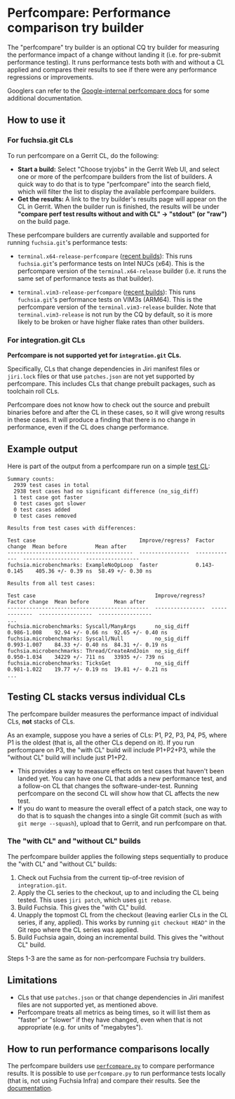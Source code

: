 # Perfcompare: Performance comparison try builder

The "perfcompare" try builder is an optional CQ try builder for
measuring the performance impact of a change without landing it
(i.e. for pre-submit performance testing). It runs performance tests
both with and without a CL applied and compares their results to see
if there were any performance regressions or improvements.

Googlers can refer to the [Google-internal perfcompare
docs][internal-doc] for some additional documentation.

## How to use it

### For fuchsia.git CLs

To run perfcompare on a Gerrit CL, do the following:

*   **Start a build:** Select "Choose tryjobs" in the Gerrit Web UI,
    and select one or more of the perfcompare builders from the list
    of builders. A quick way to do that is to type "perfcompare" into
    the search field, which will filter the list to display the
    available perfcompare builders.
*   **Get the results:** A link to the try builder's results page will
    appear on the CL in Gerrit. When the builder run is finished, the
    results will be under **"compare perf test results without and
    with CL" -> "stdout" (or "raw")** on the build page.

These perfcompare builders are currently available and supported for
running `fuchsia.git`'s performance tests:

*   `terminal.x64-release-perfcompare`
    ([recent builds](https://ci.chromium.org/p/fuchsia/builders/try/terminal.x64-release-perfcompare)):
    This runs `fuchsia.git`'s performance tests on Intel NUCs
    (x64). This is the perfcompare version of the
    `terminal.x64-release` builder (i.e. it runs the same set of
    performance tests as that builder).

*   `terminal.vim3-release-perfcompare`
    ([recent builds](https://ci.chromium.org/p/fuchsia/builders/try/terminal.vim3-release-perfcompare)):
    This runs `fuchsia.git`'s performance tests on VIM3s (ARM64). This
    is the perfcompare version of the `terminal.vim3-release`
    builder. Note that `terminal.vim3-release` is not run by the CQ by
    default, so it is more likely to be broken or have higher flake
    rates than other builders.

### For integration.git CLs

**Perfcompare is not supported yet for `integration.git` CLs.**

Specifically, CLs that change dependencies in Jiri manifest files or
`jiri.lock` files or that use `patches.json` are not yet supported by
perfcompare. This includes CLs that change prebuilt packages, such as
toolchain roll CLs.

Perfcompare does not know how to check out the source and prebuilt
binaries before and after the CL in these cases, so it will give wrong
results in these cases. It will produce a finding that there is no
change in performance, even if the CL does change performance.

## Example output

Here is part of the output from a perfcompare run on a simple [test
CL]:

[test CL]: <https://fuchsia-review.googlesource.com/c/fuchsia/+/482567>

```none
Summary counts:
  2939 test cases in total
  2938 test cases had no significant difference (no_sig_diff)
  1 test case got faster
  0 test cases got slower
  0 test cases added
  0 test cases removed

Results from test cases with differences:

Test case                                 Improve/regress?  Factor change  Mean before         Mean after
----------------------------------------  ----------------  -------------  ------------------  -----------------
fuchsia.microbenchmarks: ExampleNoOpLoop  faster            0.143-0.145    405.36 +/- 0.39 ns  58.49 +/- 0.30 ns

Results from all test cases:

Test case                                      Improve/regress?  Factor change  Mean before        Mean after
---------------------------------------------  ----------------  -------------  -----------------  -----------------
...
fuchsia.microbenchmarks: Syscall/ManyArgs      no_sig_diff       0.986-1.008    92.94 +/- 0.66 ns  92.65 +/- 0.40 ns
fuchsia.microbenchmarks: Syscall/Null          no_sig_diff       0.993-1.007    84.33 +/- 0.40 ns  84.31 +/- 0.19 ns
fuchsia.microbenchmarks: Thread/CreateAndJoin  no_sig_diff       0.950-1.034    34229 +/- 711 ns   33935 +/- 739 ns
fuchsia.microbenchmarks: TicksGet              no_sig_diff       0.981-1.022    19.77 +/- 0.19 ns  19.81 +/- 0.21 ns
...
```

## Testing CL stacks versus individual CLs

The perfcompare builder measures the performance impact of individual
CLs, **not** stacks of CLs.

As an example, suppose you have a series of CLs: P1, P2, P3, P4, P5,
where P1 is the oldest (that is, all the other CLs depend on it). If
you run perfcompare on P3, the "with CL" build will include P1+P2+P3,
while the "without CL" build will include just P1+P2.

*   This provides a way to measure effects on test cases that haven't
    been landed yet. You can have one CL that adds a new performance
    test, and a follow-on CL that changes the
    software-under-test. Running perfcompare on the second CL will
    show how that CL affects the new test.
*   If you do want to measure the overall effect of a patch stack, one
    way to do that is to squash the changes into a single Git commit
    (such as with `git merge --squash`), upload that to Gerrit, and
    run perfcompare on that.

### The "with CL" and "without CL" builds

The perfcompare builder applies the following steps sequentially to
produce the "with CL" and "without CL" builds:

1.  Check out Fuchsia from the current tip-of-tree revision of
    `integration.git`.
2.  Apply the CL series to the checkout, up to and including the CL
    being tested. This uses `jiri patch`, which uses `git rebase`.
3.  Build Fuchsia. This gives the "with CL" build.
4.  Unapply the topmost CL from the checkout (leaving earlier CLs in
    the CL series, if any, applied). This works by running `git
    checkout HEAD^` in the Git repo where the CL series was applied.
5.  Build Fuchsia again, doing an incremental build. This gives the
    "without CL" build.

Steps 1-3 are the same as for non-perfcompare Fuchsia try builders.

## Limitations

*   CLs that use `patches.json` or that change dependencies in Jiri
    manifest files are not supported yet, as mentioned above.
*   Perfcompare treats all metrics as being times, so it will list
    them as "faster" or "slower" if they have changed, even when that
    is not appropriate (e.g. for units of "megabytes").

## How to run performance comparisons locally

The perfcompare builders use
[`perfcompare.py`](/src/testing/perfcompare/perfcompare.py) to compare
performance results. It is possible to use `perfcompare.py` to run
performance tests locally (that is, not using Fuchsia Infra) and
compare their results. See the
[documentation](/src/testing/perfcompare/README.md).


[internal-doc]: <https://goto.google.com/fuchsia-perfcompare-internal>
